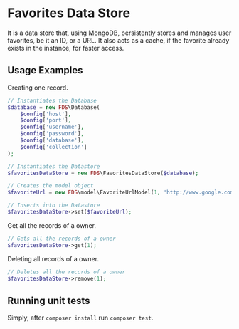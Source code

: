 # Favorites Data Store

It is a data store that, using MongoDB, persistently stores and manages user favorites, be it an ID, or a URL. It also acts as a cache, if the favorite already exists in the instance, for faster access.

## Usage Examples

Creating one record.

```php
// Instantiates the Database
$database = new FDS\Database(
    $config['host'],
    $config['port'],
    $config['username'],
    $config['password'],
    $config['database'],
    $config['collection']
);

// Instantiates the Datastore
$favoritesDataStore = new FDS\FavoritesDataStore($database);

// Creates the model object
$favoriteUrl = new FDS\model\FavoriteUrlModel(1, 'http://www.google.com');

// Inserts into the Datastore
$favoritesDataStore->set($favoriteUrl);
```

Get all the records of a owner.

```php
// Gets all the records of a owner
$favoritesDataStore->get(1);
```

Deleting all records of a owner.

```php
// Deletes all the records of a owner
$favoritesDataStore->remove(1);
```

## Running unit tests

Simply, after ```composer install``` run ```composer test```.